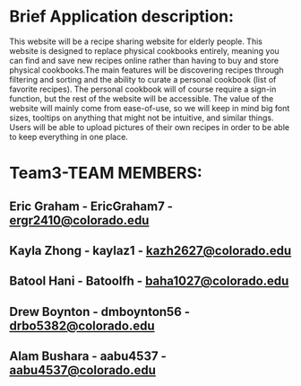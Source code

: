 # Brief Application description:
This website will be a recipe sharing website for elderly people. This website is designed to replace physical cookbooks entirely, meaning you can find 
and save new recipes online rather than having to buy and store physical cookbooks.The main features will be discovering recipes through filtering and sorting and the ability to curate a personal cookbook (list of favorite recipes).
The personal cookbook will of course require a sign-in function, but the rest of the website will be accessible. The value of the website will mainly come from ease-of-use, so we will keep in mind big font sizes, tooltips on anything that might not be intuitive, and similar things. Users will be able to upload pictures of their own recipes in order to be able to keep everything in one place.

# Team3-TEAM MEMBERS:
## Eric Graham - EricGraham7 - ergr2410@colorado.edu
## Kayla Zhong - kaylaz1 - kazh2627@colorado.edu
## Batool Hani - Batoolfh - baha1027@colorado.edu
## Drew Boynton - dmboynton56 - drbo5382@colorado.edu
## Alam Bushara - aabu4537 - aabu4537@colorado.edu
